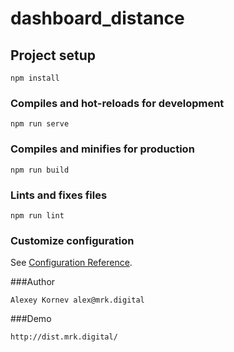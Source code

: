 # dashboard_distance

## Project setup
```
npm install
```

### Compiles and hot-reloads for development
```
npm run serve
```

### Compiles and minifies for production
```
npm run build
```

### Lints and fixes files
```
npm run lint
```

### Customize configuration
See [Configuration Reference](https://cli.vuejs.org/config/).

###Author
```
Alexey Kornev alex@mrk.digital
```
###Demo
```
http://dist.mrk.digital/ 
